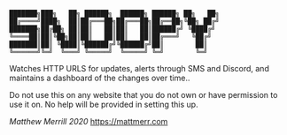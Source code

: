     ███████╗███╗   ██╗ ██████╗  ██████╗ ██████╗ ██╗   ██╗
    ██╔════╝████╗  ██║██╔═══██╗██╔═══██╗██╔══██╗╚██╗ ██╔╝
    ███████╗██╔██╗ ██║██║   ██║██║   ██║██████╔╝ ╚████╔╝
    ╚════██║██║╚██╗██║██║   ██║██║   ██║██╔═══╝   ╚██╔╝
    ███████║██║ ╚████║╚██████╔╝╚██████╔╝██║        ██║
    ╚══════╝╚═╝  ╚═══╝ ╚═════╝  ╚═════╝ ╚═╝        ╚═╝

Watches HTTP URLS for updates, alerts through SMS and Discord, and maintains a
dashboard of the changes over time..

Do not use this on any website that you do not own or have permission to use it
on. No help will be provided in setting this up.

*Matthew Merrill 2020* https://mattmerr.com

